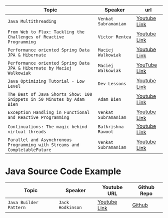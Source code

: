 | Topic                                                                      | Speaker              | url                                                                           |
|----------------------------------------------------------------------------|----------------------|-------------------------------------------------------------------------------|
| `Java Multithreading`                                                      | `Venkat Subramaniam` | [Youtube Link](https://www.youtube.com/watch?v=6EQcpkSgsR8&ab_channel=Devoxx) |
| `From Web to Flux: Tackling the Challenges of Reactive Programming`        | `Victor Rentea`      | [Youtube Link](https://www.youtube.com/watch?v=wsgJU5S1rRY)                   |
| `Performance oriented Spring Data JPA & Hibernate`                         | `Maciej Walkowiak`   | [Youtube Link](https://www.youtube.com/watch?v=exqfB1WaqIw&t=711s)            |
| `Performance oriented Spring Data JPA & Hibernate by Maciej Walkowiak`     | `Maciej Walkowiak`   | [YouTube Link](https://www.youtube.com/watch?v=L9ZOgX-3LTQ)                   |
| `Java Optimizing Tutorial - Low Level`                                     | `Dev Lessons`        | [Youtube Link](https://www.youtube.com/watch?v=SNCXp5ilYaA)                   |
| `The Best of Java Shorts Show: 100 Snippets in 50 Minutes by Adam Bien`    | `Adam Bien`          | [Youtube Link](https://www.youtube.com/watch?v=t03DOhiTPkc)                   |
| `Exception Handling in Functional and Reactive Programming`                | `Venkat Subramaniam` | [Youtube Link](https://www.youtube.com/watch?v=1qdANLdLddk)                   |
| `Continuations: The magic behind virtual threads`                          | `Balkrishna Rawool`  | [Youtube Link](https://www.youtube.com/watch?v=HQsYsUac51g)                   |
| `Parallel and Asynchronous Programming with Streams and CompletableFuture` | `Venkat Subramaniam` | [Youtube Link](https://www.youtube.com/watch?v=0hQvWIdwnw4)                   |


# Java Source Code Example 
| Topic                  | Speaker          | Youtube URL                                                                   | Github Repo                                                   |
|------------------------|------------------|-------------------------------------------------------------------------------|---------------------------------------------------------------|
| `Java Builder Pattern` | `Jack Hodkinson` | [Youtube Link](https://www.youtube.com/watch?v=6EQcpkSgsR8&ab_channel=Devoxx) | [Github](https://github.com/jrhodkinson/youtube-190-builders) |




